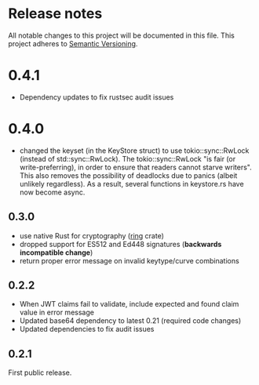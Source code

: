 # Release notes

All notable changes to this project will be documented in this file.
This project adheres to [Semantic Versioning](http://semver.org/).

# 0.4.1
  - Dependency updates to fix rustsec audit issues

# 0.4.0
  - changed the keyset (in the KeyStore struct) to use tokio::sync::RwLock (instead of std::sync::RwLock). The tokio::sync::RwLock "is fair (or write-preferring), in order to ensure that readers cannot starve writers". This also removes the possibility of deadlocks due to panics (albeit unlikely regardless). As a result, several functions in keystore.rs have now become async. 

## 0.3.0
- use native Rust for cryptography ([ring](https://github.com/briansmith/ring) crate)
- dropped support for ES512 and Ed448 signatures (**backwards incompatible change**)
- return proper error message on invalid keytype/curve combinations

## 0.2.2
- When JWT claims fail to validate, include expected and found claim value in error message
- Updated base64 dependency to latest 0.21 (required code changes)
- Updated dependencies to fix audit issues

## 0.2.1

First public release.
